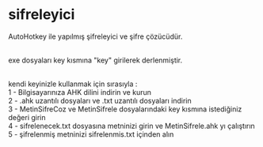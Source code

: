 # sifreleyici
AutoHotkey ile yapılmış şifreleyici ve şifre çözücüdür.<br /><br />

exe dosyaları key kısmına "key" girilerek derlenmiştir.<br /><br />

kendi keyinizle kullanmak için sırasıyla :<br />
1 - Bilgisayarınıza AHK dilini indirin ve kurun<br />
2 - .ahk uzantılı dosyaları ve .txt uzantılı dosyaları indirin<br />
3 - MetinSifreCoz ve MetinSifrele dosyalarındaki key kısmına istediğiniz değeri girin<br />
4 - sifrelenecek.txt dosyasına metninizi girin ve MetinSifrele.ahk yı çalıştırın<br />
5 - şifrelenmiş metninizi sifrelenmis.txt içinden alın
